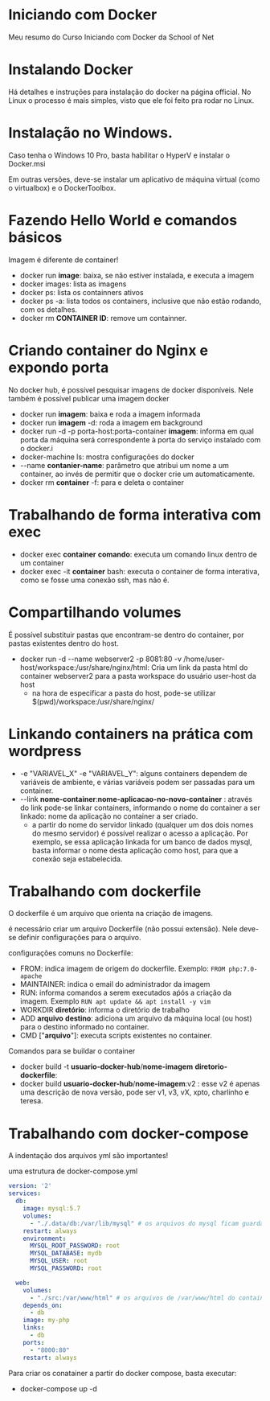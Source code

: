 # Iniciando com Docker
Meu resumo do Curso Iniciando com Docker da School of Net

# Instalando Docker

Há detalhes e instruções para instalação do docker na página official. No Linux o processo é mais simples, visto que ele foi feito pra rodar no Linux.

# Instalação no Windows.

Caso tenha o Windows 10 Pro, basta habilitar o HyperV e instalar o Docker.msi

Em outras versões, deve-se instalar um aplicativo de máquina virtual (como o virtualbox) e o DockerToolbox.

# Fazendo Hello World e comandos básicos

Imagem é diferente de container!

* docker run **image**: baixa, se não estiver instalada, e executa a imagem
* docker images: lista as imagens
* docker ps: lista os containners ativos
* docker ps -a: lista todos os containers, inclusive que não estão rodando, com os detalhes.
* docker rm **CONTAINER ID**: remove um containner.

# Criando container do Nginx e expondo porta

No docker hub, é possível pesquisar imagens de docker disponíveis.
Nele também é possível publicar uma imagem docker

* docker run **imagem**: baixa e roda a imagem informada
* docker run **imagem** -d: roda a imagem em background
* docker run -d -p porta-host:porta-container **imagem**: informa em qual porta da máquina será correspondente à porta do serviço instalado com o docker.i
* docker-machine ls: mostra configurações do docker
* --name **contanier-name**: parâmetro que atribui um nome a um container, ao invés de permitir que o docker crie um automaticamente.
* docker rm **container** -f: para e deleta o container

# Trabalhando de forma interativa com exec

* docker exec **container** **comando**: executa um comando linux dentro de um container
* docker exec -it **container** bash: executa o container de forma interativa, como se fosse uma conexão ssh, mas não é.

# Compartilhando volumes

É possível substituir pastas que encontram-se dentro do container, por pastas existentes dentro do host.

* docker run -d --name webserver2 -p 8081:80 -v /home/user-host/workspace:/usr/share/nginx/html: Cria um link da pasta html do container webserver2 para a pasta workspace do usuário user-host da host
	* na hora de especificar a pasta do host, pode-se utilizar $(pwd)/workspace:/usr/share/nginx/

# Linkando containers na prática com wordpress

* -e "VARIAVEL_X" -e "VARIAVEL_Y": alguns containers dependem de variáveis de ambiente, e várias variáveis podem ser passadas para um container.
* --link **nome-container**:**nome-aplicacao-no-novo-container** : através do link pode-se linkar containers, informando o nome do container a ser linkado: nome da aplicação no container a ser criado.
	* a partir do nome do servidor linkado (qualquer um dos dois nomes do mesmo servidor) é possível realizar o acesso a aplicação. Por exemplo, se essa aplicação linkada for um banco de dados mysql, basta informar o nome desta aplicação como host, para que a conexão seja estabelecida.

# Trabalhando com dockerfile

O dockerfile é um arquivo que orienta na criação de imagens.

é necessário criar um arquivo Dockerfile (não possui extensão). Nele deve-se definir configurações para o arquivo.

configurações comuns no Dockerfile:

* FROM: indica imagem de origem do dockerfile. Exemplo: `FROM php:7.0-apache`
* MAINTAINER: indica o email do administrador da imagem
* RUN: informa comandos a serem executados aṕós a criação da imagem. Exemplo `RUN apt update && apt install -y vim`
* WORKDIR **diretório**: informa o diretório de trabalho
* ADD **arquivo** **destino**: adiciona um arquivo da máquina local (ou host) para o destino informado no container.
* CMD ["**arquivo**"]: executa scripts existentes no container.

Comandos para se buildar o container
* docker build -t **usuario-docker-hub**/**nome-imagem** **diretorio-dockerfile**: 
* docker build **usuario-docker-hub**/**nome-imagem**:v2 : esse v2 é apenas uma descrição de nova versão, pode ser v1, v3, vX, xpto, charlinho e teresa.

# Trabalhando com docker-compose

A indentação dos arquivos yml são importantes!

uma estrutura de docker-compose.yml
```yml
version: '2'
services:
  db:
    image: mysql:5.7
    volumes:
      - "./.data/db:/var/lib/mysql" # os arquivos do mysql ficam guardados no host em ./.data/db
    restart: always
    environment:
      MYSQL_ROOT_PASSWORD: root
      MYSQL_DATABASE: mydb
      MYSQL_USER: root
      MYSQL_PASSWORD: root

  web:
    volumes:
      - "./src:/var/www/html" # os arquivos de /var/www/html do container ficam armazenados em ./src do host
    depends_on:
      - db
    image: my-php
    links:
      - db
    ports:
      - "8000:80"
    restart: always
```

Para criar os conatainer a partir do docker compose, basta executar:
* docker-compose up -d
